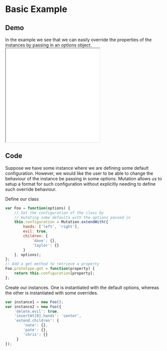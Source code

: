 # Basic Example

## Demo

<div class="clear"></div>
<div class="left">
	In the example we see that we can easily override the properties of the instances by passing in an options object.
</div>
<iframe src="../resources/demos/demo1.html" class="demo-frame" style="height:300px"></iframe>

<div class="clear"></div>

## Code

Suppose we have some instance where we are defining some default configuration.
However, we would like the user to be able to change the behaviour of the instance be passing in some options. Mutation allows us
to setup a format for such configuration without explicitly needing to define such override behaviour.
<div class="spacer"></div>
<div class="left">
Define our class
</div>

```javascript
var Foo = function(options) {
	// Set the configuration of the class by
	// mutating some defaults with the options passed in
	this.configuration = Mutation.extendWith({
		hands: ['left', 'right'],
		evil: true,
		children: {
			'dave': {},
			'taylor': {}
		}
	}, options);
};
// Add a get method to retrieve a property
Foo.prototype.get = function(property) {
	return this.configuration[property];
};
```

<div class="clear"></div>
<div class="left">
Create our instances. One is instantiated with the default options,
whereas the other is instantiated with some overrides.
</div>

```javascript
var instance1 = new Foo();
var instance2 = new Foo({
	'delete.evil': true,
	'insertAt[0].hands': 'center',
	'extend.children': {
	 	'nate': {},
	 	'pate': {},
	 	'chris': {}
	 }
});
```